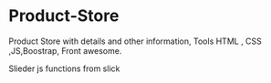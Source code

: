 # Product-Store
Product Store with details and other information, Tools HTML , CSS ,JS,Boostrap, Front awesome.

Slieder js functions from slick
